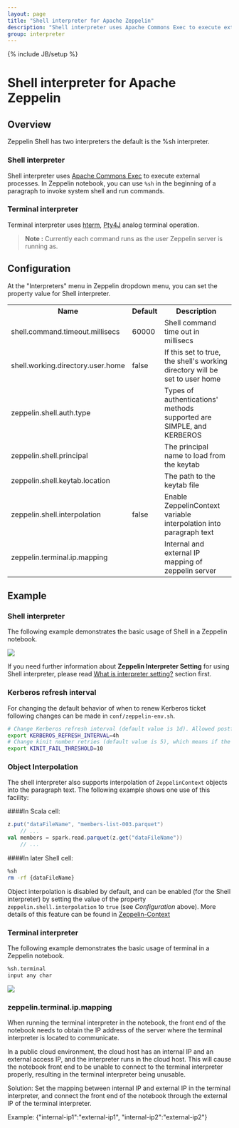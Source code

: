 ```yaml
---
layout: page
title: "Shell interpreter for Apache Zeppelin"
description: "Shell interpreter uses Apache Commons Exec to execute external processes."
group: interpreter
---
```

<!--
Licensed under the Apache License, Version 2.0 (the "License");
you may not use this file except in compliance with the License.
You may obtain a copy of the License at

http://www.apache.org/licenses/LICENSE-2.0

Unless required by applicable law or agreed to in writing, software
distributed under the License is distributed on an "AS IS" BASIS,
WITHOUT WARRANTIES OR CONDITIONS OF ANY KIND, either express or implied.
See the License for the specific language governing permissions and
limitations under the License.
-->
{% include JB/setup %}

# Shell interpreter for Apache Zeppelin

<div id="toc"></div>

## Overview
Zeppelin Shell has two interpreters the default is the %sh interpreter.

### Shell interpreter
Shell interpreter uses [Apache Commons Exec](https://commons.apache.org/proper/commons-exec) to execute external processes. 
In Zeppelin notebook, you can use ` %sh ` in the beginning of a paragraph to invoke system shell and run commands.

### Terminal interpreter
Terminal interpreter uses [hterm](https://chromium.googlesource.com/apps/libapps/+/HEAD/hterm), [Pty4J](https://github.com/JetBrains/pty4j) analog terminal operation.

> **Note :** Currently each command runs as the user Zeppelin server is running as.

## Configuration
At the "Interpreters" menu in Zeppelin dropdown menu, you can set the property value for Shell interpreter.

<table class="table-configuration">
  <tr>
    <th>Name</th>
    <th>Default</th>
    <th>Description</th>
  </tr>
  <tr>
    <td>shell.command.timeout.millisecs</td>
    <td>60000</td>
    <td>Shell command time out in millisecs</td>
  </tr>
  <tr>
    <td>shell.working.directory.user.home</td>
    <td>false</td>
    <td>If this set to true, the shell's working directory will be set to user home</td>
  </tr>
  <tr>
    <td>zeppelin.shell.auth.type</td>
    <td></td>
    <td>Types of authentications' methods supported are SIMPLE, and KERBEROS</td>
  </tr>
  <tr>
    <td>zeppelin.shell.principal</td>
    <td></td>
    <td>The principal name to load from the keytab</td>
  </tr>
  <tr>
    <td>zeppelin.shell.keytab.location</td>
    <td></td>
    <td>The path to the keytab file</td>
  </tr>
  <tr>
    <td>zeppelin.shell.interpolation</td>
    <td>false</td>
    <td>Enable ZeppelinContext variable interpolation into paragraph text</td>
  </tr>
  <tr>
    <td>zeppelin.terminal.ip.mapping</td>
    <td></td>
    <td>Internal and external IP mapping of zeppelin server</td>
  </tr>
</table>

## Example

### Shell interpreter
The following example demonstrates the basic usage of Shell in a Zeppelin notebook.

<img src="{{BASE_PATH}}/assets/themes/zeppelin/img/docs-img/shell-example.png" />

If you need further information about **Zeppelin Interpreter Setting** for using Shell interpreter, 
please read [What is interpreter setting?](../usage/interpreter/overview.html#what-is-interpreter-setting) section first.

### Kerberos refresh interval
For changing the default behavior of when to renew Kerberos ticket following changes can be made in `conf/zeppelin-env.sh`.

```bash
# Change Kerberos refresh interval (default value is 1d). Allowed postfix are ms, s, m, min, h, and d.
export KERBEROS_REFRESH_INTERVAL=4h
# Change kinit number retries (default value is 5), which means if the kinit command fails for 5 retries consecutively it will close the interpreter. 
export KINIT_FAIL_THRESHOLD=10
```

### Object Interpolation
The shell interpreter also supports interpolation of `ZeppelinContext` objects into the paragraph text.
The following example shows one use of this facility:

####In Scala cell:

```scala
z.put("dataFileName", "members-list-003.parquet")
    // ...
val members = spark.read.parquet(z.get("dataFileName"))
    // ...
```

####In later Shell cell:

```bash
%sh
rm -rf {dataFileName}
```

Object interpolation is disabled by default, and can be enabled (for the Shell interpreter) by
setting the value of the property `zeppelin.shell.interpolation` to `true` (see _Configuration_ above).
More details of this feature can be found in [Zeppelin-Context](../usage/other_features/zeppelin_context.html)

### Terminal interpreter
The following example demonstrates the basic usage of terminal in a Zeppelin notebook.

```bash
%sh.terminal
input any char
```

<img src="{{BASE_PATH}}/assets/themes/zeppelin/img/docs-img/shell-terminal.gif" />

### zeppelin.terminal.ip.mapping

When running the terminal interpreter in the notebook, the front end of the notebook needs to obtain the IP address of the server where the terminal interpreter is located to communicate.

In a public cloud environment, the cloud host has an internal IP and an external access IP, and the interpreter runs in the cloud host. This will cause the notebook front end to be unable to connect to the terminal interpreter properly, resulting in the terminal interpreter being unusable.

Solution: Set the mapping between internal IP and external IP in the terminal interpreter, and connect the front end of the notebook through the external IP of the terminal interpreter.

Example: 
{"internal-ip1":"external-ip1", "internal-ip2":"external-ip2"}
